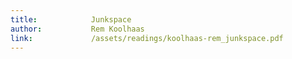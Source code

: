 ```yaml
---
title:            Junkspace
author:           Rem Koolhaas
link:             /assets/readings/koolhaas-rem_junkspace.pdf
---
```

